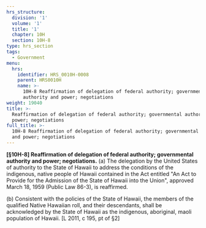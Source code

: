 ```yaml
---
hrs_structure:
  division: '1'
  volume: '1'
  title: '1'
  chapter: 10H
  section: 10H-8
type: hrs_section
tags:
  - Government
menu:
  hrs:
    identifier: HRS_0010H-0008
    parent: HRS0010H
    name: >-
      10H-8 Reaffirmation of delegation of federal authority; governmental
      authority and power; negotiations
weight: 19040
title: >-
  Reaffirmation of delegation of federal authority; governmental authority and
  power; negotiations
full_title: >-
  10H-8 Reaffirmation of delegation of federal authority; governmental authority
  and power; negotiations
---
```

**[§10H-8] Reaffirmation of delegation of federal authority; governmental authority and power; negotiations.** (a) The delegation by the United States of authority to the State of Hawaii to address the conditions of the indigenous, native people of Hawaii contained in the Act entitled "An Act to Provide for the Admission of the State of Hawaii into the Union", approved March 18, 1959 (Public Law 86-3), is reaffirmed.

(b) Consistent with the policies of the State of Hawaii, the members of the qualified Native Hawaiian roll, and their descendants, shall be acknowledged by the State of Hawaii as the indigenous, aboriginal, maoli population of Hawaii. [L 2011, c 195, pt of §2]